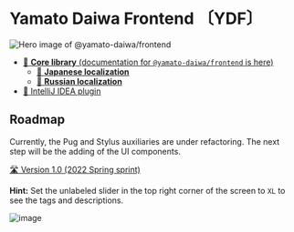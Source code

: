 # Yamato Daiwa Frontend 〔YDF〕

![Hero image of @yamato-daiwa/frontend](https://repository-images.githubusercontent.com/376180981/885d8a83-98a8-47d0-b2e2-5abf042ef184)

* [📖 **Core library** (documentation for `@yamato-daiwa/frontend` is here)](CoreLibrary/Package/README.md)
  * [📖 **Japanese localization**](CoreLibrary/OfficialLocalizations/Japanese/REAME.md) 
  * [📖 **Russian localization**](CoreLibrary/OfficialLocalizations/Russian/REAME.md) 
* [📖 IntelliJ IDEA plugin](IDEsPlugins/IntelliJ_IDEA/README.md)


## Roadmap

Currently, the Pug and Stylus auxiliaries are under refactoring.
The next step will be the adding of the UI components.

[🛣️ Version 1.0 (2022 Spring sprint)](https://yamato-daiwa.myjetbrains.com/youtrack/agiles/121-7/122-13)

**Hint:** Set the unlabeled slider in the top right corner of the screen to `XL` to see the tags and descriptions.

![image](https://user-images.githubusercontent.com/41653501/141427847-a61da481-e9fa-4dce-af3a-fd1d3c0afcde.png)
